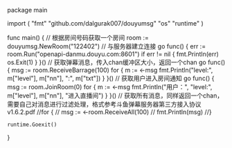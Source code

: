 package main

import (
	"fmt"
	"github.com/dalgurak007/douyumsg"
	"os"
	"runtime"
)

func main() {
	// 根据房间号码获取一个房间
	room := douyumsg.NewRoom("122402")
	// 与服务器建立连接
	go func() {
		err := room.Run("openapi-danmu.douyu.com:8601")
		if err != nil {
			fmt.Println(err)
			os.Exit(1)
		}
	}()
	// 获取弹幕消息，传入chan缓冲区大小，返回一个chan
	go func() {
		msg := room.ReceiveBarrage(100)
		for {
			m := <-msg
			fmt.Println("level:", m["level"], m["nn"], ":", m["txt"])
		}
	}()
	// 获取用户进入房间通知
	go func() {
		msg := room.JoinRoom(0)
		for {
			m := <-msg
			fmt.Println("用户：", "level:", m["level"], m["nn"], "进入直播间")
		}
	}()
	// 获取所有消息，同样返回一个chan，需要自己对消息进行过滤处理，格式参考斗鱼弹幕服务器第三方接入协议v1.6.2.pdf
	//for {
	//	msg := <-room.ReceiveAll(100)
	//	fmt.Println(msg)
	//}

	runtime.Goexit()
}
